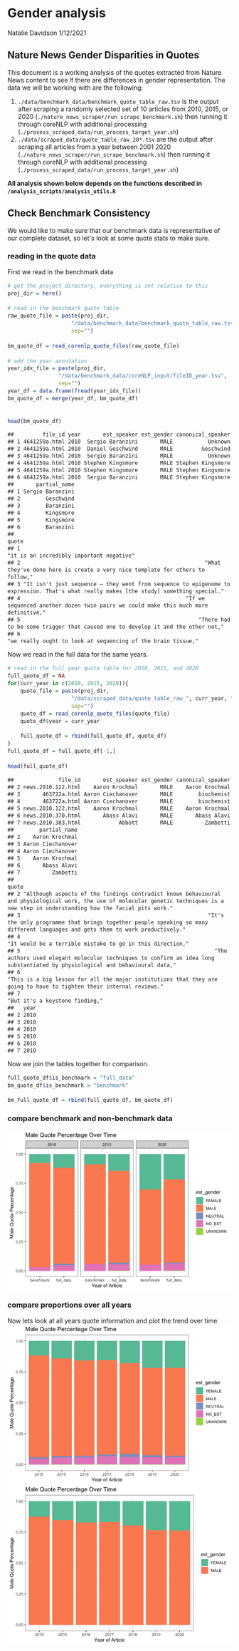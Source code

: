 Gender analysis
================
Natalie Davidson
1/12/2021

## Nature News Gender Disparities in Quotes

This document is a working analysis of the quotes extracted from Nature News content to see if there are differences in gender representation. The data we will be working with are the following:

1.  `./data/benchmark_data/benchmark_quote_table_raw.tsv` is the output after scraping a randomly selected set of 10 articles from 2010, 2015, or 2020 (`./nature_news_scraper/run_scrape_benchmark.sh`) then running it through coreNLP with additional processing (`./process_scraped_data/run_process_target_year.sh`)
2.  `./data/scraped_data/quote_table_raw_20*.tsv` are the output after scraping all articles from a year between 2001 2020 (`./nature_news_scraper/run_scrape_benchmark.sh`) then running it through coreNLP with additional processing (`./process_scraped_data/run_process_target_year.sh`)

**All analysis shown below depends on the functions described in `/analysis_scripts/analysis_utils.R`**

## Check Benchmark Consistency

We would like to make sure that our benchmark data is representative of our complete dataset, so let's look at some quote stats to make sure.

### reading in the quote data

First we read in the benchmark data

``` r
# get the project directory, everything is set relative to this
proj_dir = here()

# read in the benchmark quote table
raw_quote_file = paste(proj_dir, 
                    "/data/benchmark_data/benchmark_quote_table_raw.tsv", 
                    sep="")

bm_quote_df = read_corenlp_quote_files(raw_quote_file)

# add the year annotation
year_idx_file = paste(proj_dir, 
                "/data/benchmark_data/coreNLP_input/fileID_year.tsv", 
                sep="")
year_df = data.frame(fread(year_idx_file))
bm_quote_df = merge(year_df, bm_quote_df)


head(bm_quote_df)
```

    ##         file_id year       est_speaker est_gender canonical_speaker
    ## 1 4641259a.html 2010  Sergio Baranzini       MALE           Unknown
    ## 2 4641259a.html 2010  Daniel Geschwind       MALE         Geschwind
    ## 3 4641259a.html 2010  Sergio Baranzini       MALE           Unknown
    ## 4 4641259a.html 2010 Stephen Kingsmore       MALE Stephen Kingsmore
    ## 5 4641259a.html 2010 Stephen Kingsmore       MALE Stephen Kingsmore
    ## 6 4641259a.html 2010  Sergio Baranzini       MALE Stephen Kingsmore
    ##       partial_name
    ## 1 Sergio Baranzini
    ## 2        Geschwind
    ## 3        Baranzini
    ## 4        Kingsmore
    ## 5        Kingsmore
    ## 6        Baranzini
    ##                                                                                                                                    quote
    ## 1                                                                                               "it is an incredibly important negative"
    ## 2                                                          "What they've done here is create a very nice template for others to follow,"
    ## 3 "It isn't just sequence — they went from sequence to epigenome to expression. That's what really makes [the study] something special."
    ## 4                                                    "If we sequenced another dozen twin pairs we could make this much more definitive,"
    ## 5                                                        "There had to be some trigger that caused one to develop it and the other not,"
    ## 6                                                                           "we really ought to look at sequencing of the brain tissue,"

Now we read in the full data for the same years.

``` r
# read in the full year quote table for 2010, 2015, and 2020
full_quote_df = NA
for(curr_year in c(2010, 2015, 2020)){
    quote_file = paste(proj_dir, 
                    "/data/scraped_data/quote_table_raw_", curr_year, ".tsv", 
                    sep="")
    quote_df = read_corenlp_quote_files(quote_file)
    quote_df$year = curr_year

    full_quote_df = rbind(full_quote_df, quote_df)
}
full_quote_df = full_quote_df[-1,]

head(full_quote_df)
```

    ##              file_id       est_speaker est_gender canonical_speaker
    ## 2 news.2010.122.html    Aaron Krochmal       MALE    Aaron Krochmal
    ## 3       463722a.html Aaron Ciechanover       MALE        biochemist
    ## 4       463722a.html Aaron Ciechanover       MALE        biochemist
    ## 5 news.2010.122.html    Aaron Krochmal       MALE    Aaron Krochmal
    ## 6 news.2010.370.html       Abass Alavi       MALE       Abass Alavi
    ## 7 news.2010.383.html            Abbott       MALE          Zambetti
    ##        partial_name
    ## 2    Aaron Krochmal
    ## 3 Aaron Ciechanover
    ## 4 Aaron Ciechanover
    ## 5    Aaron Krochmal
    ## 6       Abass Alavi
    ## 7          Zambetti
    ##                                                                                                                                                                                      quote
    ## 2 "Although aspects of the findings contradict known behavioural and physiological work, the use of molecular genetic techniques is a new step in understanding how the facial pits work."
    ## 3                                                           "It's the only programme that brings together people speaking so many different languages and gets them to work productively."
    ## 4                                                                                                                                "It would be a terrible mistake to go in this direction,"
    ## 5                                                             "The authors used elegant molecular techniques to confirm an idea long substantiated by physiological and behavioural data,"
    ## 6                                                                     "This is a big lesson for all the major institutions that they are going to have to tighten their internal reviews."
    ## 7                                                                                                                                                           "But it's a keystone finding,"
    ##   year
    ## 2 2010
    ## 3 2010
    ## 4 2010
    ## 5 2010
    ## 6 2010
    ## 7 2010

Now we join the tables together for comparison.

``` r
full_quote_df$is_benchmark = "full_data"
bm_quote_df$is_benchmark = "benchmark"

bm_full_quote_df = rbind(full_quote_df, bm_quote_df)
```

### compare benchmark and non-benchmark data

<img src="gender_analysis_all_years_files/figure-markdown_github/unnamed-chunk-4-1.png" style="display: block; margin: auto;" />

### compare proportions over all years

Now lets look at all years quote information and plot the trend over time <img src="gender_analysis_all_years_files/figure-markdown_github/unnamed-chunk-5-1.png" style="display: block; margin: auto;" /><img src="gender_analysis_all_years_files/figure-markdown_github/unnamed-chunk-5-2.png" style="display: block; margin: auto;" />
